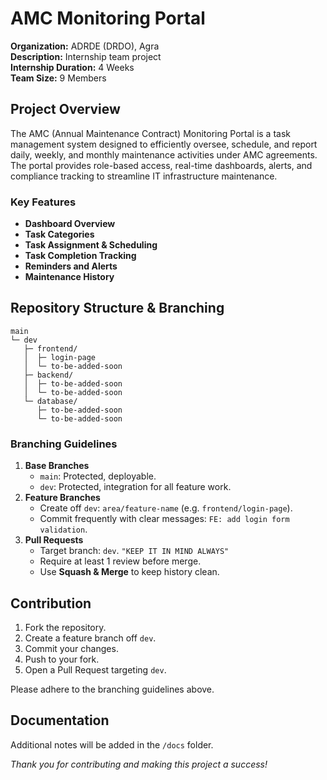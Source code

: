 # AMC Monitoring Portal

**Organization:** ADRDE (DRDO), Agra </br>
**Description:** Internship team project </br>
**Internship Duration:** 4 Weeks </br>
**Team Size:** 9 Members </br>


## Project Overview
The AMC (Annual Maintenance Contract) Monitoring Portal is a task management system designed to efficiently oversee, schedule, and report daily, weekly, and monthly maintenance activities under AMC agreements. The portal provides role-based access, real-time dashboards, alerts, and compliance tracking to streamline IT infrastructure maintenance.

### Key Features
- **Dashboard Overview**
- **Task Categories**
- **Task Assignment & Scheduling**
- **Task Completion Tracking**
- **Reminders and Alerts**
- **Maintenance History**


## Repository Structure & Branching
```
main                 
└─ dev               
   ├─ frontend/
   │  ├─ login-page
   │  └─ to-be-added-soon
   ├─ backend/
   │  ├─ to-be-added-soon
   │  └─ to-be-added-soon
   └─ database/
      ├─ to-be-added-soon
      └─ to-be-added-soon
```

### Branching Guidelines
1. **Base Branches**
   - `main`: Protected, deployable.
   - `dev`: Protected, integration for all feature work.
2. **Feature Branches**
   - Create off `dev`: `area/feature-name` (e.g. `frontend/login-page`).
   - Commit frequently with clear messages: `FE: add login form validation`.
3. **Pull Requests**
   - Target branch: `dev`. `"KEEP IT IN MIND ALWAYS"`
   - Require at least 1 review before merge.
   - Use **Squash & Merge** to keep history clean.


## Contribution
1. Fork the repository.
2. Create a feature branch off `dev`.
3. Commit your changes.
4. Push to your fork.
5. Open a Pull Request targeting `dev`.

Please adhere to the branching guidelines above.


## Documentation
Additional notes will be added in the `/docs` folder.


_Thank you for contributing and making this project a success!_

